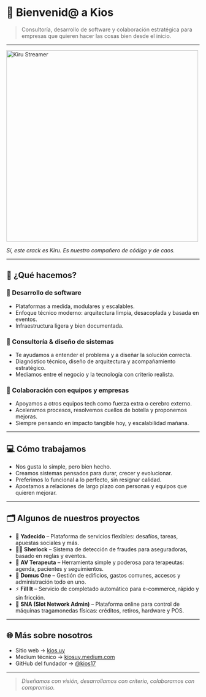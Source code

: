 # 👋 Bienvenid@ a **Kios**

> Consultoría, desarrollo de software y colaboración estratégica para empresas que quieren hacer las cosas bien desde el inicio.

---

<img height="500" alt="Kiru Streamer" src="https://github.com/user-attachments/assets/f91846cf-769e-4f9b-ba69-390a24a058e7" />

*Sí, este crack es Kiru. Es nuestro compañero de código y de caos.*

---

## 🧠 ¿Qué hacemos?

### 🔧 Desarrollo de software
- Plataformas a medida, modulares y escalables.
- Enfoque técnico moderno: arquitectura limpia, desacoplada y basada en eventos.
- Infraestructura ligera y bien documentada.

### 🧭 Consultoría & diseño de sistemas
- Te ayudamos a entender el problema y a diseñar la solución correcta.
- Diagnóstico técnico, diseño de arquitectura y acompañamiento estratégico.
- Mediamos entre el negocio y la tecnología con criterio realista.

### 🤝 Colaboración con equipos y empresas
- Apoyamos a otros equipos tech como fuerza extra o cerebro externo.
- Aceleramos procesos, resolvemos cuellos de botella y proponemos mejoras.
- Siempre pensando en impacto tangible hoy, y escalabilidad mañana.

---

## 💻 Cómo trabajamos

- Nos gusta lo simple, pero bien hecho.
- Creamos sistemas pensados para durar, crecer y evolucionar.
- Preferimos lo funcional a lo perfecto, sin resignar calidad.
- Apostamos a relaciones de largo plazo con personas y equipos que quieren mejorar.

---

## 🗂️ Algunos de nuestros proyectos

- 🧰 **Yadecido** – Plataforma de servicios flexibles: desafíos, tareas, apuestas sociales y más.
- 🕵️‍♂️ **Sherlock** – Sistema de detección de fraudes para aseguradoras, basado en reglas y eventos.
- 🧠 **AV Terapeuta** – Herramienta simple y poderosa para terapeutas: agenda, pacientes y seguimientos.
- 🏢 **Domus One** – Gestión de edificios, gastos comunes, accesos y administración todo en uno.
- ⚡ **Fill It** – Servicio de completado automático para e-commerce, rápido y sin fricción.
- 🎰 **SNA (Slot Network Admin)** – Plataforma online para control de máquinas tragamonedas físicas: créditos, retiros, hardware y POS.

---

## 🌐 Más sobre nosotros

- Sitio web → [kios.uy](https://kios.uy)
- Medium técnico → [kiosuy.medium.com](https://kiosuy.medium.com)
- GitHub del fundador → [@kios17](https://github.com/kios17)

---

> *Diseñamos con visión, desarrollamos con criterio, colaboramos con compromiso.*
